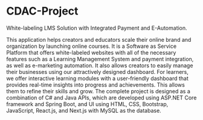 # CDAC-Project
White-labeling LMS Solution with Integrated Payment and E-Automation. 

This application helps creators and educators scale their online brand and organization by launching online courses. It is a Software as Service Platform that offers white-labeled websites with all of the necessary features such as a Learning Management System and payment integration, as well as e-marketing automation. It also allows creators to easily manage their businesses using our attractively designed dashboard. For learners, we offer interactive learning modules with a user-friendly dashboard that provides real-time insights into progress and achievements. This allows them to refine their skills and grow. The complete project is designed as a combination of C# and Java APIs, which are developed using ASP.NET Core framework and Spring Boot, and UI using HTML, CSS, Bootstrap, JavaScript, React.js, and Next.js with MySQL as the database.
